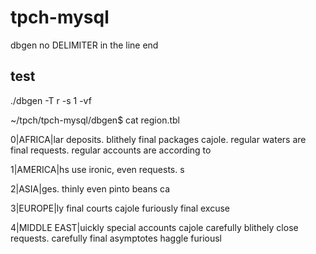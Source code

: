 # tpch-mysql

dbgen no DELIMITER in the line end

## test

./dbgen -T r -s 1 -vf

~/tpch/tpch-mysql/dbgen$ cat region.tbl

0|AFRICA|lar deposits. blithely final packages cajole. regular waters are final requests. regular accounts are according to

1|AMERICA|hs use ironic, even requests. s

2|ASIA|ges. thinly even pinto beans ca

3|EUROPE|ly final courts cajole furiously final excuse

4|MIDDLE EAST|uickly special accounts cajole carefully blithely close requests. carefully final asymptotes haggle furiousl


